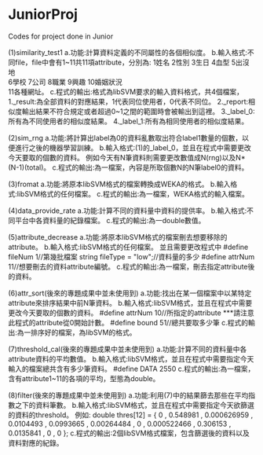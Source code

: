 # JuniorProj
Codes for project done in Junior


(1)similarity_test1
a.功能:計算資料定義的不同屬性的各個相似度。
b.輸入格式:不同file，file中會有1~11共11項attribute，分別為:
1姓名
2性別	
3生日	
4血型	
5出沒地	
6學校	
7公司	
8職業	
9興趣	
10婚姻狀況	
11各種網址。
c.程式的輸出:格式為libSVM要求的輸入資料格式，共4個檔案，
1._result:為全部資料的對應結果，1代表同位使用者，0代表不同位。
2._report:相似度輸出結果不符合規定或者超過0~1之間的範圍時會被輸出到這裡。
3._label_0:所有為不同使用者的相似度結果。
4._label_1:所有為相同使用者的相似度結果。

(2)sim_rng
a.功能:將計算出label為0的資料亂數取出符合label1數量的個數，以便進行之後的機器學習訓練。
b.輸入格式:(1)的_label_0，並且在程式中需要更改今天要取的個數的資料。
例如今天有N筆資料則需要更改數值成N(rng)以及N*(N-1)(total)。
c.程式的輸出:為一檔案，內容是所取個數N的N筆label0的資料。

(3)fromat
a.功能:將原本libSVM格式的檔案轉換成WEKA的格式。
b.輸入格式:libSVM格式的任何檔案。
c.程式的輸出:為一檔案，WEKA格式的輸入檔案。

(4)data_provide_rate
a.功能:計算不同的資料量中資料的提供率。
b.輸入格式:不同平台中各資料量的紀錄檔案。
c.程式的輸出:為一double數值。

(5)attribute_decrease
a.功能:將原本libSVM格式的檔案刪去想要移除的attribute。
b.輸入格式:libSVM格式的任何檔案。
並且需要更改程式中
#define fileNum 1//第幾批檔案
string fileType = "low";//資料量的多少
#define attrNum 11//想要刪去的資料attribute編號。
c.程式的輸出:為一檔案，刪去指定attribute後的資料。

(6)attr_sort(後來的專題成果中並未使用到)
a.功能:找出在某一個檔案中以某特定attribute來排序結果中前N筆資料。
b.輸入格式:libSVM格式，並且在程式中需要更改今天要取的個數的資料。
#define attrNum 10//所指定的attribute ***請注意此程式的attribute從0開始計數。
#define bound 51//總共要取多少筆
c.程式的輸出:為一排序好的檔案，為libSVM的格式。

(7)threshold_cal(後來的專題成果中並未使用到)
a.功能:計算不同的資料量中各attribute資料的平均數值。
b.輸入格式:libSVM格式，並且在程式中需要指定今天輸入的檔案總共含有多少筆資料。
#define DATA 2550
c.程式的輸出:為一檔案，含有attribute1~11的各項的平均，型態為double。

(8)filter(後來的專題成果中並未使用到)
a.功能:利用(7)中的結果篩去那些在平均指數之下的資料筆數。
b.輸入格式:libSVM格式，並且在程式中需要指定今天欲篩選的資料的threshold。
例如:
double thres[12] = { 0
		, 0.548981
		, 0.000626959
		, 0.0104493
		, 0.0993665
		, 0.00264484
		, 0
		, 0.000522466
		, 0.306153
		, 0.0135841
		, 0
		, 0 };
c.程式的輸出:2個libSVM格式檔案，包含篩選後的資料以及資料對應的紀錄。
